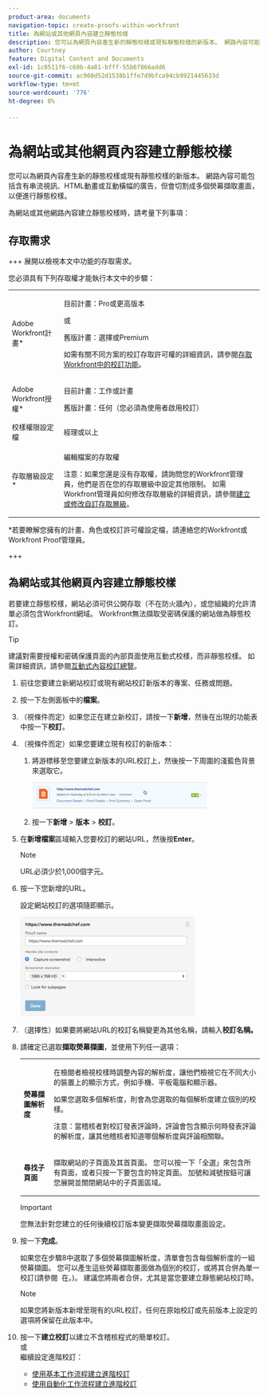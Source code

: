 ```yaml
---
product-area: documents
navigation-topic: create-proofs-within-workfront
title: 為網站或其他網頁內容建立靜態校樣
description: 您可以為網頁內容產生新的靜態校樣或現有靜態校樣的新版本。 網路內容可能包括含有串流視訊、HTML動畫或互動橫幅的廣告，但會切割成多個熒幕擷取畫面，以便進行靜態校樣。
author: Courtney
feature: Digital Content and Documents
exl-id: 1c0511f6-c60b-4a81-bfff-55b6f866add6
source-git-commit: ac908d52d1538b1ffe7d9bfca94cb9921445633d
workflow-type: tm+mt
source-wordcount: '776'
ht-degree: 0%

---
```


# 為網站或其他網頁內容建立靜態校樣

您可以為網頁內容產生新的靜態校樣或現有靜態校樣的新版本。 網路內容可能包括含有串流視訊、HTML動畫或互動橫幅的廣告，但會切割成多個熒幕擷取畫面，以便進行靜態校樣。

為網站或其他網路內容建立靜態校樣時，請考量下列事項：

## 存取需求

+++ 展開以檢視本文中功能的存取需求。

您必須具有下列存取權才能執行本文中的步驟：

<table style="table-layout:auto"> 
 <col> 
 <col> 
 <tbody> 
  <tr> 
   <td role="rowheader">Adobe Workfront計畫*</td> 
   <td> <p>目前計畫：Pro或更高版本</p> <p>或</p> <p>舊版計畫：選擇或Premium</p> <p>如需有關不同方案的校訂存取許可權的詳細資訊，請參閱<a href="/help/quicksilver/administration-and-setup/manage-workfront/configure-proofing/access-to-proofing-functionality.md" class="MCXref xref">存取Workfront中的校訂功能</a>。</p> </td> 
  </tr> 
  <tr> 
   <td role="rowheader">Adobe Workfront授權*</td> 
   <td> <p>目前計畫：工作或計畫</p> <p>舊版計畫：任何（您必須為使用者啟用校訂）</p> </td> 
  </tr> 
  <tr> 
   <td role="rowheader">校樣權限設定檔 </td> 
   <td>經理或以上</td> 
  </tr> 
  <tr> 
   <td role="rowheader">存取層級設定*</td> 
   <td> <p>編輯檔案的存取權</p> <p>注意：如果您還是沒有存取權，請詢問您的Workfront管理員，他們是否在您的存取層級中設定其他限制。 如需Workfront管理員如何修改存取層級的詳細資訊，請參閱<a href="../../../administration-and-setup/add-users/configure-and-grant-access/create-modify-access-levels.md" class="MCXref xref">建立或修改自訂存取層級</a>。</p> </td> 
  </tr> 
 </tbody> 
</table>

&#42;若要瞭解您擁有的計畫、角色或校訂許可權設定檔，請連絡您的Workfront或Workfront Proof管理員。

+++

## 為網站或其他網頁內容建立靜態校樣

若要建立靜態校樣，網站必須可供公開存取（不在防火牆內），或您組織的允許清單必須包含Workfront網域。 Workfront無法擷取受密碼保護的網站做為靜態校訂。

>[!TIP]
>
>建議對需要授權和密碼保護頁面的內部頁面使用互動式校樣，而非靜態校樣。 如需詳細資訊，請參閱[互動式內容校訂總覽](../../../review-and-approve-work/proofing/proofing-overview/interactive-content-proofs.md)。

1. 前往您要建立新網站校訂或現有網站校訂新版本的專案、任務或問題。
1. 按一下左側面板中的&#x200B;**檔案**。
1. （視條件而定）如果您正在建立新校訂，請按一下&#x200B;**新增**，然後在出現的功能表中按一下&#x200B;**校訂**。
1. （視條件而定）如果您要建立現有校訂的新版本：

   1. 將游標移至您要建立新版本的URL校訂上，然後按一下周圍的淺藍色背景來選取它。

      ![Select_proof_by_selecting_light_blue_background.png](assets/select-proof-by-selecting-light-blue-background-350x52.png)

   1. 按一下&#x200B;**新增** > **版本** > **校訂**。

1. 在&#x200B;**新增檔案**&#x200B;區域輸入您要校訂的網站URL，然後按&#x200B;**Enter**。

   >[!NOTE]
   >
   > URL必須少於1,000個字元。

1. 按一下您新增的URL。

   設定網站校訂的選項隨即顯示。

   ![](assets/interactive-proof-radio-btn-area-350x199.png)

1. （選擇性）如果要將網站URL的校訂名稱變更為其他名稱，請輸入&#x200B;**校訂名稱。**
1. 請確定已選取&#x200B;**擷取熒幕擷圖**，並使用下列任一選項：

   <table style="table-layout:auto"> 
    <col> 
    <col> 
    <tbody> 
     <tr> 
      <td role="rowheader"><strong>熒幕擷圖解析度</strong> </td> 
      <td> <p>在檢閱者檢視校樣時調整內容的解析度，讓他們檢視它在不同大小的裝置上的顯示方式，例如手機、平板電腦和顯示器。</p> <p>如果您選取多個解析度，則會為您選取的每個解析度建立個別的校樣。</p> <p>注意：當稽核者對校訂發表評論時，評論會包含顯示何時發表評論的解析度，讓其他稽核者知道哪個解析度與評論相關聯。 </p> </td> 
     </tr> 
     <tr> 
      <td role="rowheader"><strong>尋找子頁面</strong> </td> 
      <td> <p>擷取網站的子頁面及其首頁面。 您可以按一下「全選」來包含所有頁面，或者只按一下要包含的特定頁面。 加號和減號按鈕可讓您展開並關閉網站中的子頁面區域。</p> </td> 
     </tr> 
    </tbody> 
   </table>

   >[!IMPORTANT]
   >
   >您無法針對您建立的任何後續校訂版本變更擷取熒幕擷取畫面設定。

1. 按一下&#x200B;**完成**。

   如果您在步驟8中選取了多個熒幕擷圖解析度，清單會包含每個解析度的一組熒幕擷圖。 您可以產生這些熒幕擷取畫面做為個別的校訂，或將其合併為單一校訂(請參閱  在。)。 建議您將兩者合併，尤其是當您要建立靜態網站校訂時。

   >[!NOTE]
   >
   >如果您將新版本新增至現有的URL校訂，任何在原始校訂或先前版本上設定的選項將保留在此版本中。

1. 按一下&#x200B;**建立校訂**&#x200B;以建立不含稽核程式的簡單校訂。\
   或\
   繼續設定進階校訂：

   * [使用基本工作流程建立進階校訂](../../../review-and-approve-work/proofing/creating-proofs-within-workfront/configure-basic-proof-workflow.md)
   * [使用自動化工作流程建立進階校訂](../../../review-and-approve-work/proofing/creating-proofs-within-workfront/create-automated-proof-workflow.md)
